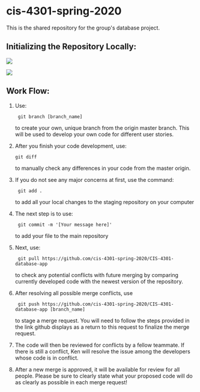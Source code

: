 # cis-4301-spring-2020
This is the shared repository for the group's database project.

## Initializing the Repository Locally:

![](Images/Step1.jpg)

![](Images/Step2.jpg)

## Work Flow:


1.  Use: 

         git branch [branch_name]

      to create your own, unique branch from the origin master branch.  This will be used to develop
      your own code for different user stories. 

2.   After you finish your code development, use:

         git diff
   
      to manually check any differences in your code from the master origin.

3.  If you do not see any major concerns at first, use the command:

         git add .
   
      to add all your local changes to the staging repository on your computer

4.  The next step is to use:

         git commit -m '[Your message here]'

      to add your file to the main repository

5.  Next, use:

         git pull https://github.com/cis-4301-spring-2020/CIS-4301-database-app

      to check any potential conflicts with future merging by comparing currently developed code
      with the newest version of the repository.

6.  After resolving all possible merge conflicts, use

         git push https://github.com/cis-4301-spring-2020/CIS-4301-database-app [branch_name]

      to stage a merge request.  You will need to follow the steps provided in the link
      github displays as a return to this request to finalize the merge request.

7.  The code will then be reviewed for conflicts by a fellow teammate.  If there is
      still a conflict, Ken will resolve the issue among the developers whose code is in conflict.

8.  After a new merge is approved, it will be available for review for all people.  Please be sure
      to clearly state what your proposed code will do as clearly as possible in each merge request!

